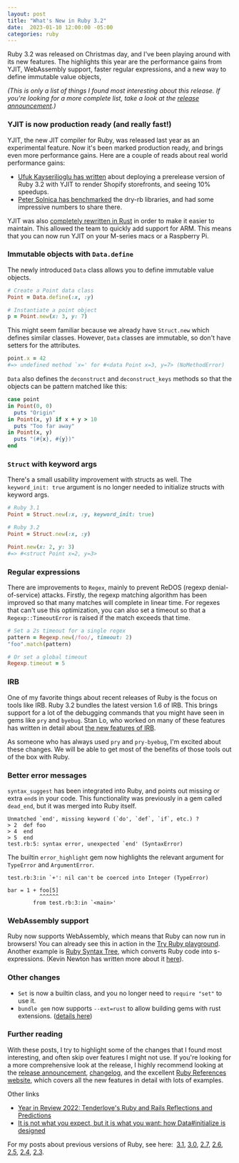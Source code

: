 ```yaml
---
layout: post
title: "What's New in Ruby 3.2"
date:  2023-01-10 12:00:00 -05:00
categories: ruby
---
```


Ruby 3.2 was released on Christmas day,
and I've been playing around with its new features.
The highlights this year are
the performance gains from YJIT,
WebAssembly support,
faster regular expressions,
and a new way to define immutable value objects,

_(This is only a list of things
I found most interesting about this release.
If you're looking for a more complete list,
take a look at the
[release announcement](https://www.ruby-lang.org/en/news/2022/12/25/ruby-3-2-0-released/).)_

### YJIT is now production ready (and really fast!)

YJIT, the new JIT compiler for Ruby,
was released last year
as an experimental feature.
Now it's been marked production ready,
and brings even more performance gains.
Here are a couple of reads
about real world performance gains:

- [Ufuk Kayserilioglu has written](https://twitter.com/paracycle/status/1605706226007941122)
  about deploying a prerelease version of Ruby 3.2 with YJIT
  to render Shopify storefronts,
  and seeing 10% speedups.
- [Peter Solnica has benchmarked](https://www.solnic.dev/p/benchmarking-ruby-32-with-yjit)
  the dry-rb libraries,
  and had some impressive numbers to share there.

YJIT was also
[completely rewritten in Rust](https://shopify.engineering/porting-yjit-ruby-compiler-to-rust)
in order to make it easier to maintain.
This allowed the team
to quickly add support for ARM.
This means that you can now run YJIT
on your M-series macs
or a Raspberry Pi.

### Immutable objects with `Data.define`

The newly introduced `Data` class
allows you to define
immutable value objects.

```ruby
# Create a Point data class
Point = Data.define(:x, :y)

# Instantiate a point object
p = Point.new(x: 3, y: 7)
```

This might seem familiar
because we already have `Struct.new`
which defines similar classes.
However, `Data` classes are immutable,
so don't have setters for the attributes.

```ruby
point.x = 42
#=> undefined method `x=' for #<data Point x=3, y=7> (NoMethodError)
```

`Data` also defines the `deconstruct` and `deconstruct_keys` methods
so that the objects can be pattern matched like this:

```ruby
case point
in Point(0, 0)
  puts "Origin"
in Point(x, y) if x + y > 10
  puts "Too far away"
in Point(x, y)
  puts "(#{x}, #{y})"
end
```

### `Struct` with keyword args

There's a small usability improvement with structs as well.
The `keyword_init: true` argument is no longer needed
to initialize structs with keyword args.

```ruby
# Ruby 3.1
Point = Struct.new(:x, :y, keyword_init: true)

# Ruby 3.2
Point = Struct.new(:x, :y)

Point.new(x: 2, y: 3)
#=> #<struct Point x=2, y=3>
```

### Regular expressions

There are improvements to `Regex`,
mainly to prevent ReDOS (regexp denial-of-service) attacks.
Firstly, the regexp matching algorithm has been improved
so that many matches will complete in linear time.
For regexes that can't use this optimization,
you can also set a timeout
so that a `Regexp::TimeoutError` is raised
if the match exceeds that time.

```ruby
# Set a 2s timeout for a single regex
pattern = Regexp.new(/foo/, timeout: 2)
"foo".match(pattern)

# Or set a global timeout
Regexp.timeout = 5
```

### IRB

One of my favorite things about recent releases of Ruby
is the focus on tools like IRB.
Ruby 3.2 bundles the latest version 1.6 of IRB.
This brings support for a lot of the debugging commands
that you might have seen in gems like `pry` and `byebug`.
Stan Lo, who worked on many of these features
has written in detail about
[the new features of IRB](https://st0012.dev/whats-new-in-ruby-3-2-irb).

As someone who has always used
`pry` and `pry-byebug`,
I'm excited about these changes.
We will be able to get most of the benefits
of those tools
out of the box with Ruby.


### Better error messages

`syntax_suggest` has been integrated into Ruby,
and points out missing or extra `end`s in your code.
This functionality was previously in a gem
called `dead_end`,
but it was merged into Ruby itself.

```
Unmatched `end', missing keyword (`do', `def`, `if`, etc.) ?
> 2  def foo
> 4  end
> 5  end
test.rb:5: syntax error, unexpected `end' (SyntaxError)
```

The builtin `error_highlight` gem
now highlights the relevant argument
for `TypeError` and `ArgumentError`.

```
test.rb:3:in `+': nil can't be coerced into Integer (TypeError)

bar = 1 + foo[5]
          ^^^^^^
        from test.rb:3:in `<main>'
```

### WebAssembly support

Ruby now supports WebAssembly,
which means that Ruby can now run in browsers!
You can already see this in action in the [Try Ruby playground](https://try.ruby-lang.org/playground/#code=3.times+do%0A++print+'Welcome+'%0Aend&engine=cruby-3.2.0).
Another example is
[Ruby Syntax Tree](https://ruby-syntax-tree.github.io/),
which converts Ruby code into s-expressions.
(Kevin Newton has written more about it
[here](https://kddnewton.com/2022/04/25/ruby-syntax-tree-github-io.html)).


### Other changes

- `Set` is now a builtin class,
  and you no longer need
  to `require "set"` to use it.
- `bundle gem` now supports `--ext=rust`
  to allow building gems with rust extensions.
  ([details here](https://github.com/rubygems/rubygems/pull/6149))

### Further reading

With these posts,
I try to highlight some of the changes
that I found most interesting,
and often skip over features I might not use.
If you're looking for a more comprehensive look at the release,
I highly recommend looking at the
[release announcement](https://www.ruby-lang.org/en/news/2022/12/25/ruby-3-2-0-released/),
[changelog](https://github.com/ruby/ruby/blob/ruby_3_2/NEWS.md),
and the excellent
[Ruby References website](https://rubyreferences.github.io/rubychanges/3.2.html),
which covers all the new features in detail with lots of examples.

Other links

- [Year in Review 2022: Tenderlove's Ruby and Rails Reflections and Predictions](https://shopify.engineering/ruby-rails-year-in-review-2022)
- [It is not what you expect, but it is what you want: how Data#initialize is designed](https://zverok.space/blog/2023-01-03-data-initialize.html)

For my posts about previous versions of Ruby, see here: 
[3.1](/posts/ruby-3-1/),
[3.0](/posts/ruby-3-0/),
[2.7](/posts/ruby-2-7/),
[2.6](/posts/ruby-2-6/),
[2.5](/posts/ruby-2-5-features/),
[2.4](/posts/ruby-2-4-features/),
[2.3](/posts/ruby-2-3-features/).
